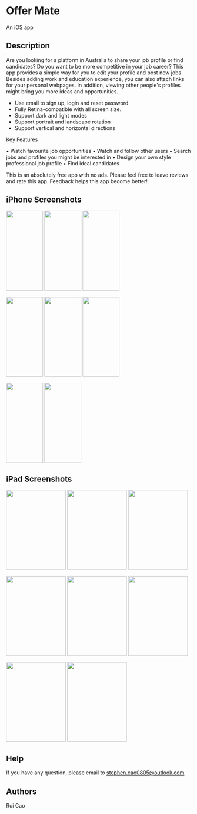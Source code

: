 # Offer Mate

An iOS app

## Description

Are you looking for a platform in Australia to share your job profile or find candidates? Do you want to be more competitive in your job career? This app provides a simple way for you to edit your profile and post new jobs. Besides adding work and education experience, you can also attach links for your personal webpages. In addition, viewing other people's profiles might bring you more ideas and opportunities.

- Use email to sign up, login and reset password
- Fully Retina-compatible with all screen size.
- Support dark and light modes
- Support portrait and landscape rotation
- Support vertical and horizontal directions

Key Features 

• Watch favourite job opportunities
• Watch and follow other users
• Search jobs and profiles you might be interested in
• Design your own style professional job profile
• Find ideal candidates
  
 This is an absolutely free app with no ads. Please feel free to leave reviews and rate this app. Feedback helps this app become better!

## iPhone Screenshots

<p float="left">
<img src="https://user-images.githubusercontent.com/45153478/211185694-37b68cdb-1200-4380-b130-f5c81161924f.png" width="100" height="216">
<img src="https://user-images.githubusercontent.com/45153478/211185700-b60a7a9e-3915-4234-b5b1-002d4bb0cc12.png" width="100" height="216">
<img src="https://user-images.githubusercontent.com/45153478/211185702-2d2a49cd-7b89-49e6-a0bd-c5c4cfa0c9b5.png" width="100" height="216">
</p>
<p float="left">
<img src="https://user-images.githubusercontent.com/45153478/211185703-e5d1fede-7cf8-422b-be6f-7fed1c43c7d5.png" width="100" height="216">
<img src="https://user-images.githubusercontent.com/45153478/211185704-dd7482aa-5006-46ee-9570-98c657050bce.png" width="100" height="216">
<img src="https://user-images.githubusercontent.com/45153478/211185706-4fa56ec4-9510-48ec-9192-df4dfcc12fe5.png" width="100" height="216">
</p>
<p float="left">
<img src="https://user-images.githubusercontent.com/45153478/211185707-5846dab1-fb91-407d-91e2-2a9c8d1f89a4.png" width="100" height="216">
<img src="https://user-images.githubusercontent.com/45153478/211185708-99e5501d-dfdd-4f14-b8a9-6dc366f0dd1e.png" width="100" height="216">
</p>

## iPad Screenshots

<p float="left">
<img src="https://user-images.githubusercontent.com/45153478/211186133-70e56867-e018-42b4-9276-d8b670fa1d7a.png" width="162" height="216">
<img src="https://user-images.githubusercontent.com/45153478/211186134-2b0dd51b-6279-437d-a43b-2ca32d2781d3.png" width="162" height="216">
<img src="https://user-images.githubusercontent.com/45153478/211186135-f5b88ccf-226b-4c10-82f8-c684a955026a.png" width="162" height="216">
</p>
<p float="left">
<img src="https://user-images.githubusercontent.com/45153478/211186139-71f2fc16-8042-4508-b336-12928c664cfc.png" width="162" height="216">
<img src="https://user-images.githubusercontent.com/45153478/211186140-1f478d26-3679-4414-aade-4af421503d54.png" width="162" height="216">
<img src="https://user-images.githubusercontent.com/45153478/211186141-6db0fa95-49c2-49c0-9127-a03634914afc.png" width="162" height="216">
</p>
<p float="left">
<img src="https://user-images.githubusercontent.com/45153478/211186142-53b53aee-6b30-467e-8a1a-656120a05902.png" width="162" height="216">
<img src="https://user-images.githubusercontent.com/45153478/211186144-fa39c632-12f7-427a-a8df-a4489aed1b3c.png" width="162" height="216">
</p>

## Help

If you have any question, please email to stephen.cao0805@outlook.com

## Authors

Rui Cao
